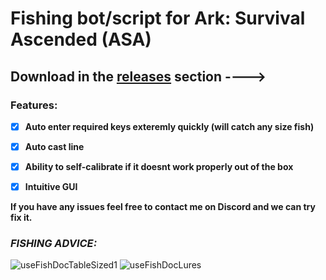 
# Fishing bot/script for Ark: Survival Ascended (ASA)

## **Download in the [releases](https://github.com/MCS-1/Ark-Ascended-Fishing-Script/Releases) section ---->**

### Features:
- [x] **Auto enter required keys exteremly quickly (will catch any size fish)**
- [x] **Auto cast line**
- [x] **Ability to self-calibrate if it doesnt work properly out of the box**
- [x] **Intuitive GUI**


**If you have any issues feel free to contact me on Discord and we can try fix it.**

###   *FISHING ADVICE:*



![useFishDocTableSized1](https://github.com/MCS-1/Ark-Ascended-Fishing-Script/assets/150626995/064bbde4-48ce-4769-89f3-6e8e8482af71)
![useFishDocLures](https://github.com/MCS-1/Ark-Ascended-Fishing-Script/assets/150626995/2236b666-a718-4cee-9803-e193cbe12797)


